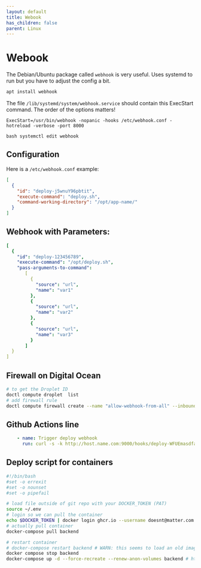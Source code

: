```yaml
---
layout: default
title: Webook
has_children: false
parent: Linux
---
```


# Webook

The Debian/Ubuntu package called `webhook` is very useful. Uses systemd to run but you have to adjust the config a bit.

```bash
apt install webhook
```

The file `/lib/systemd/system/webhook.service` should contain this ExecStart command. The order of the options matters!

```
ExecStart=/usr/bin/webhook -nopanic -hooks /etc/webhook.conf -hotreload -verbose -port 8000
```

```bash systemctl edit webhook```


## Configuration

Here is a `/etc/webhook.conf` example:

```json
[
  {
    "id": "deploy-j5wnuY96pbtit",
    "execute-command": "deploy.sh",
    "command-working-directory": "/opt/app-name/"
  }
]
```


## Webhook with Parameters: 

```yaml
[
  {
    "id": "deploy-123456789",
    "execute-command": "/opt/deploy.sh",
    "pass-arguments-to-command":
       [
         {
           "source": "url",
           "name": "var1"
         },
         {
           "source": "url",
           "name": "var2"
         },
         {
           "source": "url",
           "name": "var3"
         }
       ]
  }
]
```

## Firewall on Digital Ocean

```bash
# to get the Droplet ID
doctl compute droplet  list
# add firewall rule
doctl compute firewall create --name "allow-webhook-from-all" --inbound-rules "protocol:tcp,ports:9000" --droplet-ids
```

## Github Actions line

```yaml
    - name: Trigger deploy webhook
      run: curl -s -k http://host.name.com:9000/hooks/deploy-WFUEmasdfasdfasfdk
```


## Deploy script for containers

```bash
#!/bin/bash
#set -o errexit
#set -o nounset
#set -o pipefail

# load file outside of git repo with your DOCKER_TOKEN (PAT)
source ~/.env
# login so we can pull the container
echo $DOCKER_TOKEN | docker login ghcr.io --username doesnt@matter.com --password-stdin
# actually pull container
docker-compose pull backend

# restart container
# docker-compose restart backend # WARN: this seems to load an old image
docker compose stop backend
docker-compose up -d --force-recreate --renew-anon-volumes backend # https://stackoverflow.com/a/50059206/159086
```
